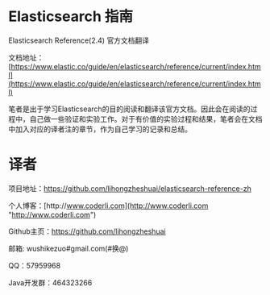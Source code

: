# Elasticsearch 指南

Elasticsearch Reference\(2.4\) 官方文档翻译

文档地址：[https://www.elastic.co/guide/en/elasticsearch/reference/current/index.html](https://www.elastic.co/guide/en/elasticsearch/reference/current/index.html)

笔者是出于学习Elasticsearch的目的阅读和翻译该官方文档。因此会在阅读的过程中，自己做一些验证和实验工作。对于有价值的实验过程和结果，笔者会在文档中加入对应的译者注的章节，作为自己学习的记录和总结。

# 译者

项目地址：[https:\/\/github.com\/lihongzheshuai\/elasticsearch-reference-zh](https://github.com/lihongzheshuai/elasticsearch-reference-zh)

个人博客：[http:\/\/www.coderli.com](http://www.coderli.com "http://www.coderli.com")

Github主页：[https:\/\/github.com\/lihongzheshuai](https://github.com/lihongzheshuai)

邮箱: wushikezuo\#gmail.com\(\#换@\)

QQ：57959968

Java开发群：464323266

